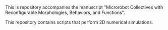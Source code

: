 This is repository accompanies the manuscript "Microrobot Collectives with Reconfigurable Morphologies, Behaviors, and Functions". 

This repository contains scripts that perform 2D numerical simulations.
